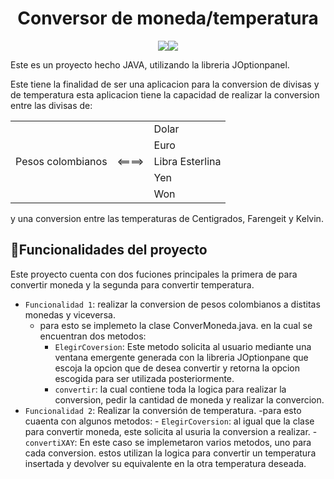 
<h1 align="center">  Conversor de moneda/temperatura </h1>

<p align="center">
  <img src="https://img.shields.io/badge/Status-Finalizado-green"><img src="https://img.shields.io/badge/Code-JAVA-yellowgreen">
  </p> 
Este es un proyecto hecho JAVA, utilizando la libreria JOptionpanel.

Este tiene la finalidad de ser una aplicacion para la conversion de divisas y de temperatura
esta aplicacion tiene la capacidad de realizar la conversion entre las divisas de:

<div aling="center">   
    <table>
        <tr>
            <td rowspan="6">Pesos colombianos</td>
            <td rowspan="6"><====></td>
            <td>Dolar</td>
        </tr>
        <tr>
            <td>Euro</td>
        </tr>
        <tr>
            <td>Libra Esterlina</td>
        </tr>
        <tr>
            <td>Yen</td>
        </tr>
        <tr>
            <td>Won</td>
        </tr>
    </table>
  <div>
    
 y una conversion entre las temperaturas de Centigrados, Farengeit y Kelvin.

## :hammer:Funcionalidades del proyecto
    
Este proyecto cuenta con dos fuciones principales la primera de para convertir moneda y la segunda para convertir temperatura.
- `Funcionalidad 1`: realizar la conversion de pesos colombianos a distitas monedas y viceversa.
    - para esto se implemeto la clase ConverMoneda.java. en la cual se encuentran dos metodos:
        - `ElegirCoversion`: Este metodo solicita al usuario mediante una ventana emergente generada con la libreria JOptionpane 
                          que escoja la opcion que de desea convertir y retorna la opcion escogida para ser utilizada posteriormente.
        - `convertir`: la cual contiene toda la logica para realizar la conversion, pedir la cantidad de moneda y realizar la convercion.
- `Funcionalidad 2`: Realizar la conversión de temperatura.
    -para esto cuaenta con algunos metodos:
        - `ElegirCoversion`: al igual que la clase para convertir moneda, este solicita al usuria la conversion a realizar.
        - `convertiXAY`: En este caso se implemetaron varios metodos, uno para cada conversion. estos utilizan la logica para convertir un
                         temperatura insertada y devolver su equivalente en la otra temperatura deseada.

    

    


      

